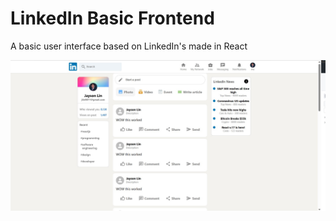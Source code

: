 # LinkedIn Basic Frontend

A basic user interface based on LinkedIn's made in React

<img src="basiclinkedin.jpg" width = '1000'> 
